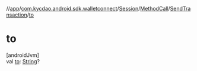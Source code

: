 //[app](../../../../../index.md)/[com.kycdao.android.sdk.walletconnect](../../../index.md)/[Session](../../index.md)/[MethodCall](../index.md)/[SendTransaction](index.md)/[to](to.md)

# to

[androidJvm]\
val [to](to.md): [String](https://kotlinlang.org/api/latest/jvm/stdlib/kotlin/-string/index.html)?
